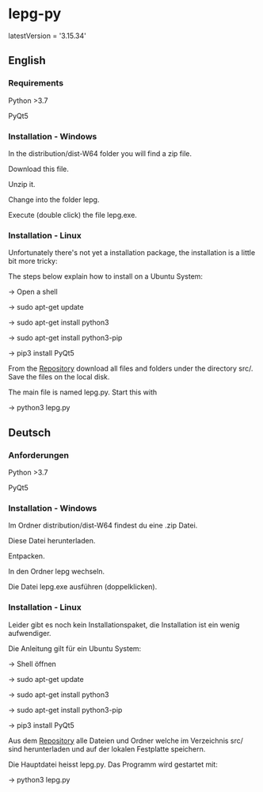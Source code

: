 # lepg-py

latestVersion = '3.15.34'

## English

### Requirements
Python >3.7

PyQt5

### Installation - Windows
In the distribution/dist-W64 folder you will find a zip file. 

Download this file.

Unzip it.

Change into the folder lepg.

Execute (double click) the file lepg.exe. 

### Installation - Linux
Unfortunately there's not yet a installation package, the installation is a little bit more tricky: 

The steps below explain how to install on a Ubuntu System: 

-> Open a shell

-> sudo apt-get update

-> sudo apt-get install python3 

-> sudo apt-get install python3-pip

-> pip3 install PyQt5

From the [Repository](https://github.com/stefanino-ch/lepg-py/tree/latest) download all files and folders under the directory src/. Save the files on the local disk. 

The main file is named lepg.py. Start this with

-> python3 lepg.py

## Deutsch

### Anforderungen
Python >3.7

PyQt5

### Installation - Windows
Im Ordner distribution/dist-W64 findest du eine .zip Datei. 

Diese Datei herunterladen. 

Entpacken.

In den Ordner lepg wechseln. 

Die Datei lepg.exe ausführen (doppelklicken).

### Installation - Linux
Leider gibt es noch kein Installationspaket, die Installation ist ein wenig aufwendiger. 

Die Anleitung gilt für ein Ubuntu System: 

-> Shell öffnen

-> sudo apt-get update

-> sudo apt-get install python3 

-> sudo apt-get install python3-pip

-> pip3 install PyQt5

Aus dem [Repository](https://github.com/stefanino-ch/lepg-py/tree/latest) alle Dateien und Ordner welche im Verzeichnis src/ sind herunterladen und auf der lokalen Festplatte speichern. 

Die Hauptdatei heisst lepg.py. Das Programm wird gestartet mit:

-> python3 lepg.py
